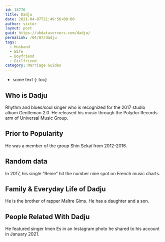 ```yaml
---
id: 18776
title: Dadju
date: 2021-04-07T21:49:56+00:00
author: victor
layout: post
guid: https://ukdataservers.com/dadju/
permalink: /04/07/dadju
tags:
  - Husband
  - Wife
  - Boyfriend
  - Girlfriend
category: Marriage Guides
---
```


* some text
{: toc}


## Who is Dadju



Rhythm and blues/soul singer who is recognized for the 2017 studio album Gentleman 2.0. He released his music through the Polydor Records arm of Universal Music Group. 

                
                
                
## Prior to Popularity



He was a member of the group Shin Sekaï from 2012-2016.

                
                
                
## Random data



In 2017, his single &#8220;Reine&#8221; hit the number nine spot on French music charts.

                
                
                
## Family & Everyday Life of Dadju



He is the brother of rapper Maître Gims. He has a daughter and a son.

                
                
                
## People Related With Dadju



He featured singer Imen Es in an Instagram photo he shared to his account in January 2021.

                
              
            
          
          
          
